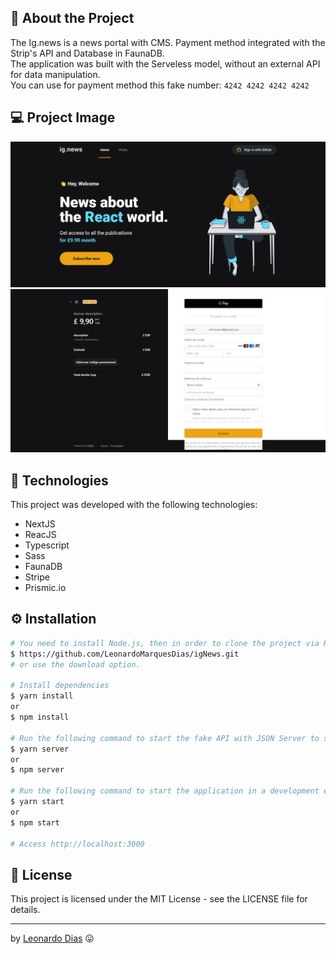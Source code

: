 ## 🚀 About the Project
The Ig.news is a news portal with CMS. Payment method integrated with the Strip's API and Database in FaunaDB.
<br/>
The application was built with the Serveless model, without an external API for data manipulation.
<br/>
You can use for payment method this fake number: ``` 4242 4242 4242 4242 ```

## 💻 Project Image

<div align="center">
   <img src="src/assets/ignews.png" alt="Ig.news"/> 
   </br>
   <img src="src/assets/ignewspayment.png" alt="Ig.news Payment"/> 
</div>

## 🧰 Technologies
This project was developed with the following technologies:
* NextJS
* ReacJS
* Typescript
* Sass
* FaunaDB
* Stripe
* Prismic.io

## ⚙️ Installation
```bash
# You need to install Node.js, then in order to clone the project via HTTPS, run this command:
$ https://github.com/LeonardoMarquesDias/igNews.git
# or use the download option.

# Install dependencies
$ yarn install
or
$ npm install

# Run the following command to start the fake API with JSON Server to simulate an API that has foods information:
$ yarn server
or
$ npm server

# Run the following command to start the application in a development environment:
$ yarn start
or
$ npm start

# Access http://localhost:3000 
```

## 📝 License

This project is licensed under the MIT License - see the LICENSE file for details.

---

by [Leonardo Dias](https://github.com/LeonardoMarquesDias) 😛
